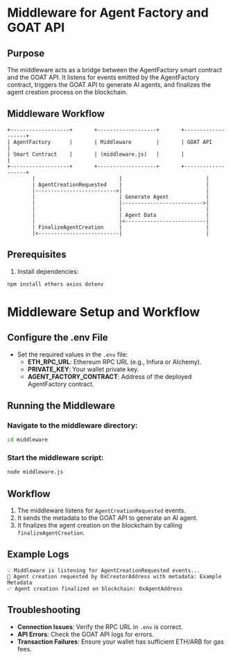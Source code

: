 # Middleware for Agent Factory and GOAT API

## Purpose
The middleware acts as a bridge between the AgentFactory smart contract and the GOAT API. It listens for events emitted by the AgentFactory contract, triggers the GOAT API to generate AI agents, and finalizes the agent creation process on the blockchain.
## Middleware Workflow


```plaintext
+-------------------+       +-------------------+       +-------------------+
| AgentFactory      |       | Middleware        |       | GOAT API          |
| Smart Contract    |       | (middleware.js)   |       |                   |
+-------------------+       +-------------------+       +-------------------+
        |                           |                           |
        | AgentCreationRequested    |                           |
        |-------------------------->|                           |
        |                           | Generate Agent            |
        |                           |-------------------------->|
        |                           |                           |
        |                           | Agent Data                |
        |                           |<--------------------------|
        | FinalizeAgentCreation     |                           |
        |<--------------------------|                           |
```


## Prerequisites
1. Install dependencies:
```bash
npm install ethers axios dotenv
```

# Middleware Setup and Workflow

## Configure the .env File

- Set the required values in the `.env` file:
  - **ETH_RPC_URL**: Ethereum RPC URL (e.g., Infura or Alchemy).
  - **PRIVATE_KEY**: Your wallet private key.
  - **AGENT_FACTORY_CONTRACT**: Address of the deployed AgentFactory contract.

## Running the Middleware

### Navigate to the middleware directory:

```bash
cd middleware
```

### Start the middleware script:

```bash
node middleware.js
```

## Workflow

1. The middleware listens for `AgentCreationRequested` events.
2. It sends the metadata to the GOAT API to generate an AI agent.
3. It finalizes the agent creation on the blockchain by calling `finalizeAgentCreation`.

## Example Logs

```plaintext
💡 Middleware is listening for AgentCreationRequested events...
🔔 Agent creation requested by 0xCreatorAddress with metadata: Example Metadata
✅ Agent creation finalized on blockchain: 0xAgentAddress
```

## Troubleshooting

- **Connection Issues**: Verify the RPC URL in `.env` is correct.
- **API Errors**: Check the GOAT API logs for errors.
- **Transaction Failures**: Ensure your wallet has sufficient ETH/ARB for gas fees.

